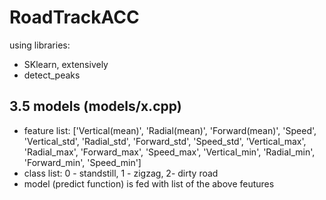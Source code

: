 # RoadTrackACC

using libraries:
  * SKlearn, extensively
  * detect_peaks
  
## 3.5 models (models/x.cpp)
* feature list: ['Vertical(mean)', 'Radial(mean)', 'Forward(mean)', 'Speed', 'Vertical_std', 'Radial_std', 'Forward_std', 'Speed_std', 'Vertical_max', 'Radial_max', 'Forward_max', 'Speed_max', 'Vertical_min', 'Radial_min', 'Forward_min', 'Speed_min']
* class list: 0 - standstill, 1 - zigzag, 2- dirty road
* model (predict function) is fed with list of the above feutures
